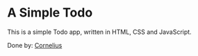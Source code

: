 # A Simple Todo

This is a simple Todo app, written in HTML, CSS and JavaScript.

Done by: [Cornelius](https://twitter.com/corneal64)
